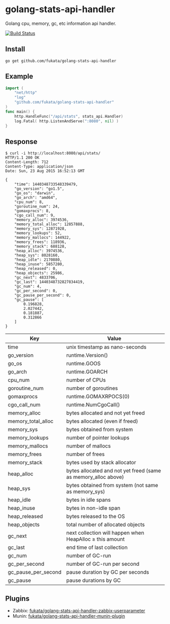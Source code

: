 golang-stats-api-handler
========================

Golang cpu, memory, gc, etc information api handler.

[![Build Status](https://travis-ci.org/fukata/golang-stats-api-handler.svg?branch=master)](https://travis-ci.org/fukata/golang-stats-api-handler)

## Install

    go get github.com/fukata/golang-stats-api-handler

## Example

```go
import (
    "net/http"
    "log"
    "github.com/fukata/golang-stats-api-handler"
)
func main() {
    http.HandleFunc("/api/stats", stats_api.Handler)
    log.Fatal( http.ListenAndServe(":8080", nil) )
}
```

## Response

    $ curl -i http://localhost:8080/api/stats/
    HTTP/1.1 200 OK
    Content-Length: 712
    Content-Type: application/json
    Date: Sun, 23 Aug 2015 16:52:13 GMT
    
    {
        "time": 1440348733548339479,
        "go_version": "go1.5",
        "go_os": "darwin",
        "go_arch": "amd64",
        "cpu_num": 8,
        "goroutine_num": 24,
        "gomaxprocs": 8,
        "cgo_call_num": 9,
        "memory_alloc": 3974536,
        "memory_total_alloc": 12857888,
        "memory_sys": 12871928,
        "memory_lookups": 52,
        "memory_mallocs": 144922,
        "memory_frees": 118936,
        "memory_stack": 688128,
        "heap_alloc": 3974536,
        "heap_sys": 8028160,
        "heap_idle": 2170880,
        "heap_inuse": 5857280,
        "heap_released": 0,
        "heap_objects": 25986,
        "gc_next": 4833706,
        "gc_last": 1440348732827834419,
        "gc_num": 4,
        "gc_per_second": 0,
        "gc_pause_per_second": 0,
        "gc_pause": [
            0.196828,
            2.027442,
            0.181887,
            0.312866
        ]
    }

|Key                |Value|
|-------------------|----------------|
|time               |unix timestamp as nano-seconds|
|go_version         |runtime.Version()|
|go_os              |runtime.GOOS|
|go_arch            |runtime.GOARCH|
|cpu_num            |number of CPUs|
|goroutine_num      |number of goroutines|
|gomaxprocs         |runtime.GOMAXRPOCS(0)|
|cgo_call_num       |runtime.NumCgoCall()|
|memory_alloc       |bytes allocated and not yet freed|
|memory_total_alloc |bytes allocated (even if freed)|
|memory_sys         |bytes obtained from system|
|memory_lookups     |number of pointer lookups|
|memory_mallocs     |number of mallocs|
|memory_frees       |number of frees|
|memory_stack       |bytes used by stack allocator|
|heap_alloc         |bytes allocated and not yet freed (same as memory_alloc above)|
|heap_sys           |bytes obtained from system (not same as memory_sys)|
|heap_idle          |bytes in idle spans|
|heap_inuse         |bytes in non-idle span|
|heap_released      |bytes released to the OS|
|heap_objects       |total number of allocated objects|
|gc_next            |next collection will happen when HeapAlloc ≥ this amount|
|gc_last            |end time of last collection|
|gc_num             |number of GC-run|
|gc_per_second      |number of GC-run per second|
|gc_pause_per_second|pause duration by GC per seconds|
|gc_pause           |pause durations by GC|

## Plugins

- Zabbix: [fukata/golang-stats-api-handler-zabbix-userparameter](https://github.com/fukata/golang-stats-api-handler-zabbix-userparameter)
- Munin: [fukata/golang-stats-api-handler-munin-plugin](https://github.com/fukata/golang-stats-api-handler-munin-plugin) 
